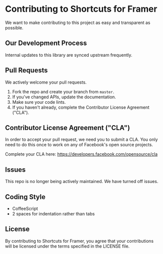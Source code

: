 # Contributing to Shortcuts for Framer
We want to make contributing to this project as easy and transparent as
possible.

## Our Development Process
Internal updates to this library are synced upstream frequently.

## Pull Requests
We actively welcome your pull requests.
1. Fork the repo and create your branch from `master`. 
2. If you've changed APIs, update the documentation. 
3. Make sure your code lints. 
4. If you haven't already, complete the Contributor License Agreement ("CLA").

## Contributor License Agreement ("CLA")
In order to accept your pull request, we need you to submit a CLA. You only need
to do this once to work on any of Facebook's open source projects.

Complete your CLA here: <https://developers.facebook.com/opensource/cla>

## Issues  
This repo is no longer being actively maintained. We have turned off issues.

## Coding Style  
* CoffeeScript
* 2 spaces for indentation rather than tabs

## License
By contributing to Shortcuts for Framer, you agree that your contributions will be licensed under the terms specified in the LICENSE file.
